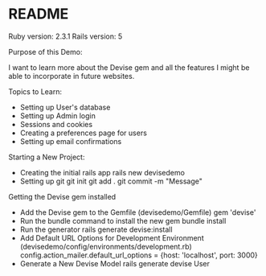# README

Ruby version: 2.3.1
Rails version: 5

Purpose of this Demo:

I want to learn more about the Devise gem and all the features I might be able to incorporate in future websites. 


Topics to Learn:
- Setting up User's database
- Setting up Admin login
- Sessions and cookies
- Creating a preferences page for users
- Setting up email confirmations


Starting a New Project:
- Creating the initial rails app
    rails new devisedemo
- Setting up git
    git init
    git add .
    git commit -m "Message"


Getting the Devise gem installed
- Add the Devise gem to the Gemfile (devisedemo/Gemfile)
    gem 'devise'
- Run the bundle command to install the new gem
    bundle install
- Run the generator
    rails generate devise:install
- Add Default URL Options for Development Environment (devisedemo/config/environments/development.rb)
    config.action_mailer.default_url_options = {host: 'localhost', port: 3000}
- Generate a New Devise Model
    rails generate devise User
